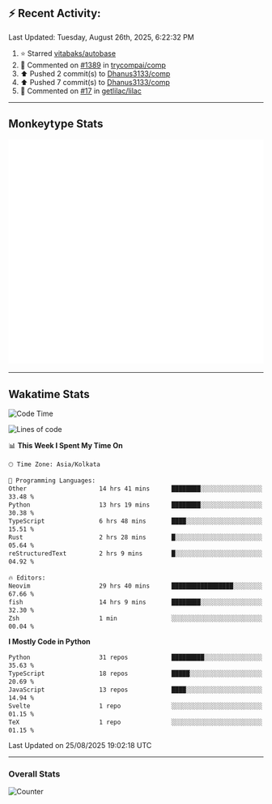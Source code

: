 ## :zap: Recent Activity:
<!--RECENT_ACTIVITY:last_update-->
Last Updated: Tuesday, August 26th, 2025, 6:22:32 PM
<!--RECENT_ACTIVITY:last_update_end-->
<!--RECENT_ACTIVITY:start-->
1. ⭐ Starred [vitabaks/autobase](https://github.com/vitabaks/autobase)<br>
2. 💬 Commented on [#1389](https://github.com/trycompai/comp/pull/1389#issuecomment-3221847937) in [trycompai/comp](https://github.com/trycompai/comp)<br>
3. ⬆️ Pushed 2 commit(s) to [Dhanus3133/comp](https://github.com/Dhanus3133/comp)<br>
4. ⬆️ Pushed 7 commit(s) to [Dhanus3133/comp](https://github.com/Dhanus3133/comp)<br>
5. 💬 Commented on [#17](https://github.com/getlilac/lilac/pull/17#discussion_r2299040345) in [getlilac/lilac](https://github.com/getlilac/lilac)<br>
<!--RECENT_ACTIVITY:end-->

---

## Monkeytype Stats
<a href="https://monkeytype.com/profile/dhanus">
  <img src="https://raw.githubusercontent.com/Dhanus3133/Dhanus3133/monkeytype/monkeytype-lb.svg" alt="Monkeytype Profile" />
</a>

---

## Wakatime Stats
<!--START_SECTION:waka-->
![Code Time](http://img.shields.io/badge/Code%20Time-3%2C025%20hrs%2039%20mins-blue)

![Lines of code](https://img.shields.io/badge/From%20Hello%20World%20I%27ve%20Written-4.8%20million%20lines%20of%20code-blue)

📊 **This Week I Spent My Time On** 

```text
🕑︎ Time Zone: Asia/Kolkata

💬 Programming Languages: 
Other                    14 hrs 41 mins      ████████░░░░░░░░░░░░░░░░░   33.48 % 
Python                   13 hrs 19 mins      ████████░░░░░░░░░░░░░░░░░   30.38 % 
TypeScript               6 hrs 48 mins       ████░░░░░░░░░░░░░░░░░░░░░   15.51 % 
Rust                     2 hrs 28 mins       █░░░░░░░░░░░░░░░░░░░░░░░░   05.64 % 
reStructuredText         2 hrs 9 mins        █░░░░░░░░░░░░░░░░░░░░░░░░   04.92 % 

🔥 Editors: 
Neovim                   29 hrs 40 mins      █████████████████░░░░░░░░   67.66 % 
fish                     14 hrs 9 mins       ████████░░░░░░░░░░░░░░░░░   32.30 % 
Zsh                      1 min               ░░░░░░░░░░░░░░░░░░░░░░░░░   00.04 % 
```

**I Mostly Code in Python** 

```text
Python                   31 repos            █████████░░░░░░░░░░░░░░░░   35.63 % 
TypeScript               18 repos            █████░░░░░░░░░░░░░░░░░░░░   20.69 % 
JavaScript               13 repos            ████░░░░░░░░░░░░░░░░░░░░░   14.94 % 
Svelte                   1 repo              ░░░░░░░░░░░░░░░░░░░░░░░░░   01.15 % 
TeX                      1 repo              ░░░░░░░░░░░░░░░░░░░░░░░░░   01.15 % 
```




 Last Updated on 25/08/2025 19:02:18 UTC
<!--END_SECTION:waka-->
---

### Overall Stats

<img src="https://moe-counter.glitch.me/get/@Dhanus3133?theme=asoul" alt="Counter" />
